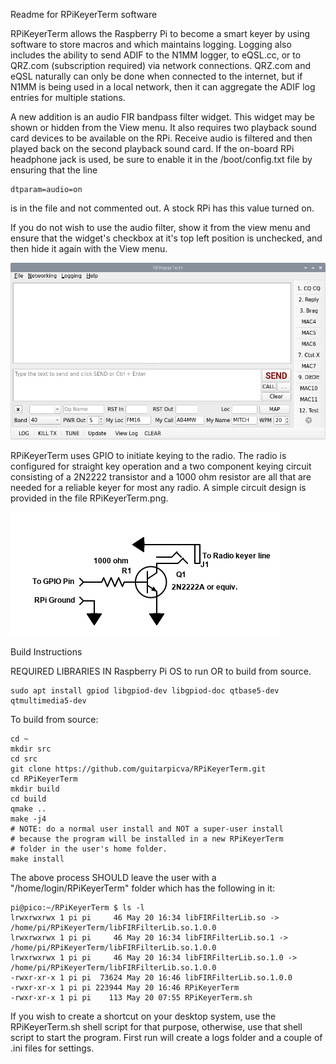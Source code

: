 Readme for RPiKeyerTerm software

RPiKeyerTerm allows the Raspberry Pi to become a smart keyer by using
software to store macros and which maintains logging.  Logging also
includes the ability to send ADIF to the N1MM logger, to eQSL.cc, or
to QRZ.com (subscription required) via network connections.  QRZ.com
and eQSL naturally can only be done when connected to the internet, 
but if N1MM is being used in a local network, then it can aggregate 
the ADIF log entries for multiple stations.

A new addition is an audio FIR bandpass filter widget.  This widget
may be shown or hidden from the View menu.  It also requires two 
playback sound card devices to be available on the RPi.  Receive
audio is filtered and then played back on the second playback sound
card.  If the on-board RPi headphone jack is used, be sure to enable
it in the /boot/config.txt file by ensuring that the line

````
dtparam=audio=on
````
is in the file and not commented out.  A stock RPi has this value
turned on.

If you do not wish to use the audio filter, show it from the view menu
and ensure that the widget's checkbox at it's top left position is
unchecked, and then hide it again with the View menu.

![Screen shot](./Screenshot.png)

RPiKeyerTerm uses GPIO to initiate keying to the radio.  The radio is
configured for straight key operation and a two component keying circuit
consisting of a 2N2222 transistor and a 1000 ohm resistor are all that
are needed for a reliable keyer for most any radio.  A simple circuit
design is provided in the file RPiKeyerTerm.png.

![Example image](./RPiKeyerTerm.png)

Build Instructions

REQUIRED LIBRARIES IN Raspberry Pi OS to run OR to build from source.

````
sudo apt install gpiod libgpiod-dev libgpiod-doc qtbase5-dev qtmultimedia5-dev
````

To build from source:
````
cd ~
mkdir src
cd src
git clone https://github.com/guitarpicva/RPiKeyerTerm.git
cd RPiKeyerTerm
mkdir build
cd build
qmake ..
make -j4
# NOTE: do a normal user install and NOT a super-user install
# because the program will be installed in a new RPiKeyerTerm
# folder in the user's home folder.
make install
````

The above process SHOULD leave the user with a "/home/login/RPiKeyerTerm"
folder which has the following in it:

````
pi@pico:~/RPiKeyerTerm $ ls -l
lrwxrwxrwx 1 pi pi     46 May 20 16:34 libFIRFilterLib.so -> /home/pi/RPiKeyerTerm/libFIRFilterLib.so.1.0.0
lrwxrwxrwx 1 pi pi     46 May 20 16:34 libFIRFilterLib.so.1 -> /home/pi/RPiKeyerTerm/libFIRFilterLib.so.1.0.0
lrwxrwxrwx 1 pi pi     46 May 20 16:34 libFIRFilterLib.so.1.0 -> /home/pi/RPiKeyerTerm/libFIRFilterLib.so.1.0.0
-rwxr-xr-x 1 pi pi  73624 May 20 16:46 libFIRFilterLib.so.1.0.0
-rwxr-xr-x 1 pi pi 223944 May 20 16:46 RPiKeyerTerm
-rwxr-xr-x 1 pi pi    113 May 20 07:55 RPiKeyerTerm.sh
````

If you wish to create a shortcut on your desktop system, use the
RPiKeyerTerm.sh shell script for that purpose, otherwise, use that
shell script to start the program.  First run will create a logs
folder and a couple of .ini files for settings.
